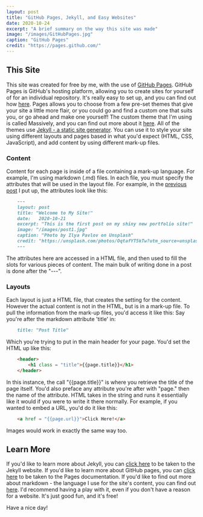 ```yaml
---
layout: post
title: "GitHub Pages, Jekyll, and Easy Websites"
date: 2020-10-24
excerpt: "A brief summary on the way this site was made"
image: "/images/GitHubPages.jpg"
caption: "GitHub Pages"
credit: "https://pages.github.com/"
---
```


## This Site
This site was created for free by me, with the use of [GitHub Pages](https://pages.github.com/). GitHub Pages is GitHub's hosting platform, allowing you to create sites for yourself of for an individual repository. It's really easy to set up, and you can find out how [here](https://docs.github.com/en/free-pro-team@latest/github/working-with-github-pages). Pages allows you to choose from a few pre-set themes that give your site a little more flair, or you could go and find a custom one that suits you, or go ahead and make one yourself! The custom theme that I'm using is called Massively, and you can find out more about it [here](https://github.com/jekyllup/jekyll-theme-massively). All of the themes use [Jekyll - a static site generator](https://jekyllrb.com/). You can use it to style your site using different layouts and pages based in what you'd expect (HTML, CSS, JavaScript), and add content by using different mark-up files. 

### Content
Content for each page is inside of a file containing a mark-up language. For example, I'm using markdown (.md) files. In each file, you must specify the attributes that will be used in the layout file. For example, in the [previous post](https://cameron-leech-thomson.github.io/blog/welcome-to-my-site/) I put up, the attributes look like this:
```markdown
    ---
    layout: post
    title: "Welcome to My Site!"
    date:   2020-10-21
    excerpt: "This is the first post on my shiny new portfolio site!"
    image: "/images/post1.jpg"
    caption: "Photo by Ilya Pavlov on Unsplash"
    credit: "https://unsplash.com/photos/OqtafYT5kTw?utm_source=unsplash&utm_medium=referral&utm_content=creditShareLink"
    ---
```
The attributes here are accessed in a HTML file, and then used to fill the slots for various pieces of content. The main bulk of writing done in a post is done after the "---".

### Layouts
Each layout is just a HTML file, that creates the setting for the content. However the actual content is not in the HTML, but is in a mark-up file. To pull the information from the mark-up files, you'd access it like this:
Say you're after the markdown attribute 'title' in:
```markdown
    title: "Post Title"
```
Which you're trying to put in the main header for your page. You'd set the HTML up like this:
```html
    <header>
        <h1 class = "title">{{page.title}}</h1>
    </header>
```
In this instance, the call "{{page.title}}" is where you retrieve the title of the page itself. You'd also preface any attribute you're after with "page." then the name of the attribute. HTML takes in the string and runs it essentially like it would if you were to write it there normally. For example, if you wanted to embed a URL, you'd do it like this:
```html
    <a href = "{{page.url}}">Click Here!</a>
```
Images would work in exactly the same way too.

## Learn More
If you'd like to learn more about Jekyll, you can [click here](https://jekyllrb.com/) to be taken to the Jekyll website. If you'd like to learn more about GitHub pages, you can [click here](https://docs.github.com/en/free-pro-team@latest/github/working-with-github-pages) to be taken to the Pages documentation. If you'd like to find out more about markdown - the language I use for the site's content, you can find out [here](https://www.markdownguide.org/). I'd recommend having a play with it, even if you don't have a reason for a website. It's just good fun, and it's free!

Have a nice day!
